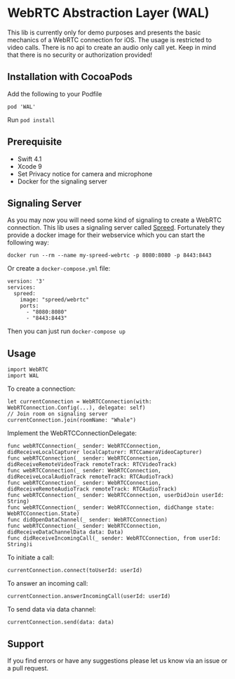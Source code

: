 WebRTC Abstraction Layer (WAL)
==============================

This lib is currently only for demo purposes and presents the basic mechanics of a WebRTC connection for iOS.
The usage is restricted to video calls. There is no api to create an audio only call yet.
Keep in mind that there is no security or authorization provided!

## Installation with CocoaPods

Add the following to your Podfile

```
pod 'WAL'
```

Run `pod install`

## Prerequisite 

* Swift 4.1
* Xcode 9
* Set Privacy notice for camera and microphone
* Docker for the signaling server

## Signaling Server

As you may now you will need some kind of signaling to create a WebRTC connection. 
This lib uses a signaling server called [Spreed](https://github.com/strukturag/spreed-webrtc).
Fortunately they provide a docker image for their webservice which you can start the following way:
```
docker run --rm --name my-spreed-webrtc -p 8080:8080 -p 8443:8443
```
Or create a `docker-compose.yml` file:

```
version: '3'
services:
  spreed:
    image: "spreed/webrtc"
    ports:
      - "8080:8080"
      - "8443:8443"
```
Then you can just run `docker-compose up`

## Usage

```
import WebRTC
import WAL
```
To create a connection:

```
let currentConnection = WebRTCConnection(with: WebRTConnection.Config(...), delegate: self)
// Join room on signaling server
currentConnection.join(roomName: "Whale")
```

Implement the WebRTCConnectionDelegate:

```
func webRTCConnection(_ sender: WebRTCConnection, didReceiveLocalCapturer localCapturer: RTCCameraVideoCapturer)
func webRTCConnection(_ sender: WebRTCConnection, didReceiveRemoteVideoTrack remoteTrack: RTCVideoTrack)
func webRTCConnection(_ sender: WebRTCConnection, didReceiveLocalAudioTrack remoteTrack: RTCAudioTrack)
func webRTCConnection(_ sender: WebRTCConnection, didReceiveRemoteAudioTrack remoteTrack: RTCAudioTrack)
func webRTCConnection(_ sender: WebRTCConnection, userDidJoin userId: String)
func webRTCConnection(_ sender: WebRTCConnection, didChange state: WebRTCConnection.State)
func didOpenDataChannel(_ sender: WebRTCConnection)
func webRTCConnection(_ sender: WebRTCConnection, didReceiveDataChannelData data: Data)
func didReceiveIncomingCall(_ sender: WebRTCConnection, from userId: String)i
```

To initiate a call:
```
currentConnection.connect(toUserId: userId)
```

To answer an incoming call:

```
currentConnection.answerIncomingCall(userId: userId)
```

To send data via data channel:
```
currentConnection.send(data: data)
```

## Support

If you find errors or have any suggestions please let us know via an issue or a pull request.